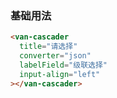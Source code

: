 ### 基础用法

```html
<van-cascader
  title="请选择"
  converter="json"
  labelField="级联选择"
  input-align="left"
></van-cascader>
```
